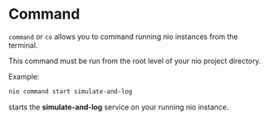 # Command

`command` or `co` allows you to command running nio instances from the terminal.

This command must be run from the root level of your nio project directory.

Example:
```bash
nio command start simulate-and-log
```  
starts the **simulate-and-log** service on your running nio instance.

